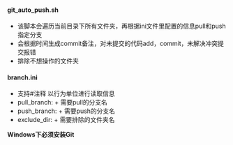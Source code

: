 #### git_auto_push.sh

* 该脚本会遍历当前目录下所有文件夹，再根据ini文件里配置的信息pull和push指定分支
* 会根据时间生成commit备注，对未提交的代码add，commit，未解决冲突提交报错
* 排除不想操作的文件夹

#### branch.ini
* 支持#注释 以行为单位进行读取信息
* pull_branch: + 需要pull的分支名
* push_branch: + 需要push的分支名
* exclude_dir: + 需要排除的文件夹名

__Windows下必须安装Git__
